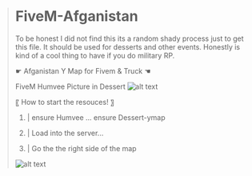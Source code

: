 > # FiveM-Afganistan #
> To be honest I did not find this its a random shady process just to get this file. It should be used for desserts and other events. Honestly is kind of a cool thing to have if you do military RP.
> 
> 
> ☛ Afganistan Y Map for Fivem & Truck ☚
> 
> 
> 
> FiveM Humvee Picture in Dessert
> ![alt text](https://cdn.discordapp.com/attachments/706419269524783164/778045671075741746/unknown.png)
> 
> 
> 〖 How to start the resouces! 〗
> 
> 1. | ensure Humvee ... ensure Dessert-ymap
> 
> 2. | Load into the server...
> 
> 3. | Go the the right side of the map
> 
>
> 
> ![alt text](https://cdn.discordapp.com/attachments/706419269524783164/778045206591176734/unknown.png)
